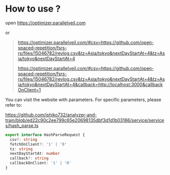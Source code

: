 # How to use ?

open https://optimizer.parallelveil.com

or

> https://optimizer.parallelveil.com/#csv=https://github.com/open-spaced-repetition/fsrs-rs/files/15046782/revlog.csv&tz=Asia/tokyo&nextDayStartAt=4&tz=Asia/tokyo&nextDayStartAt=4
> 
> https://optimizer.parallelveil.com/#csv=https://github.com/open-spaced-repetition/fsrs-rs/files/15046782/revlog.csv&tz=Asia/tokyo&nextDayStartAt=4&tz=Asia/tokyo&nextDayStartAt=4&callback=http://localhost:3000&callbackOnClient=1

You can visit the website with parameters. For specific parameters, please refer to:

https://github.com/ishiko732/analyzer-and-train/blob/ed22c90c2ee799c65e20698135dbf3d1d1b03166/service/services/hash_parse.ts

```typescript
export interface HashParseRequest {
  csv?: string
  fetchOnClient?: '1' | '0'
  tz: string
  nextDayStartAt: number
  callback?: string
  callbackOnClient: '1' | '0'
}
```
